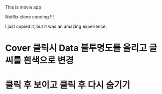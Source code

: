 This is movie app 

Netflix clone conding !!!

I just copied it, but it was an amazing experience.

# Cover 클릭시 Data 불투명도를 올리고 글씨를 흰색으로 변경
# 클릭 후 보이고 클릭 후 다시 숨기기